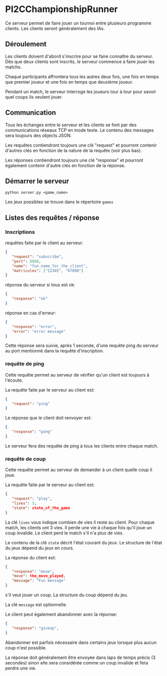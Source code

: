 # PI2CChampionshipRunner

Ce serveur permet de faire jouer un tournoi entre plusieurs programme clients. Les clients seront généralement des IAs.

## Déroulement

Les clients doivent d'abord s'inscrire pour se faire connaître du serveur. Dès que deux clients sont inscrits, le serveur commence à faire jouer les matchs.

Chaque participants affrontera tous les autres deux fois, une fois en temps que premier joueur et une fois en temps que deuxième joueur.

Pendant un match, le serveur interroge les joueurs tour à tour pour savoir quel coups ils veulent jouer.

## Communication

Tous les échanges entre le serveur et les clients se font par des communications réseaux TCP en mode texte. Le contenu des messages sera toujours des objects JSON.

Les requêtes contiendront toujours une clé "request" et pourront contenir d'autres clés en fonction de la nature de la requête (voir plus bas).

Les réponses contiendront toujours une clé "response" et pourront également contenir d'autre clés en fonction de la réponse.

## Démarrer le serveur

```shell
python server.py <game_name>
```

Les jeux possibles se trouve dans le répertoire `games`

## Listes des requêtes / réponse

### Inscriptions

requêtes faite par le client au serveur:

```json
{
   "request": "subscribe",
   "port": 8888,
   "name": "fun_name_for_the_client",
   "matricules": ["12345", "67890"]
}
```

réponse du serveur si tous est ok:

```json
{
   "response": "ok"
}
```

réponse en cas d'erreur:

```json
{
   "response": "error",
   "error": "error message"
}
```

Cette réponse sera suivie, après 1 seconde, d'une requête ping du serveur au port mentionné dans la requête d'inscription.

### requête de ping

Cette requête permet au serveur de vérifier qu'un client est toujours à l'écoute.

La requête faite par le serveur au client est:

```json
{
   "request": "ping"
}
```

Le réponse que le client doit renvoyer est:

```json
{
   "response": "pong"
}
```

Le serveur fera des requête de ping à tous les clients entre chaque match.

### requête de coup

Cette requête permet au serveur de demander à un client quelle coup il joue.

La requête faite par le serveur au client est:

```json
{
   "request": "play",
   "lives": 3,
   "state": state_of_the_game
}
```

La clé `lives` vous indique combien de vies il reste au client. Pour chaque match, les clients ont 3 vies. Il perde une vie à chaque fois qu'il joue un coup invalide. Le client perd le match s'il n'a plus de vies.

Le contenu de la clé `state` décrit l'état courant du jeux. Le structure de l'état du jeux dépend du jeux en cours.

La réponse du client est:

```json
{
   "response": "move",
   "move": the_move_played,
   "message": "Fun message"
}
```

s'il veut jouer un coup. La structure du coup dépend du jeu.

La clé `message` est optionnelle.

Le client peut également abandonner avec la réponse:

```json
{
   "response": "giveup",
}
```

Abandonner est parfois nécessaire dans certains jeux lorsque plus aucun coup n'est possible.

La réponse doit généralement être envoyée dans laps de temps précis (3 secondes) sinon elle sera considérée comme un coup invalide et fera perdre une vie.

